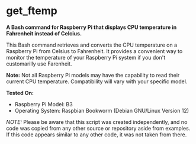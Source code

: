 # get_ftemp

**A Bash command for Raspberry Pi that displays CPU temperature in Fahrenheit instead of Celcius.**

This Bash command retrieves and converts the CPU temperature on a Raspberry Pi from Celsius to Fahrenheit. It provides a convenient way to monitor the temperature of your Raspberry Pi system if you don't customarilly use Farenheit.

**Note:** Not all Raspberry Pi models may have the capability to read their current CPU temperature. Compatibility will vary with your specific model.

**Tested On:**
- Raspberry Pi Model: B3
- Operating System: Raspbian Bookworm (Debian GNU/Linux Version 12)

*NOTE:*
Please be aware that this script was created independently, and no code was copied from any other source or repository aside from examples. If this code appears similar to any other code, it was not taken from there.
